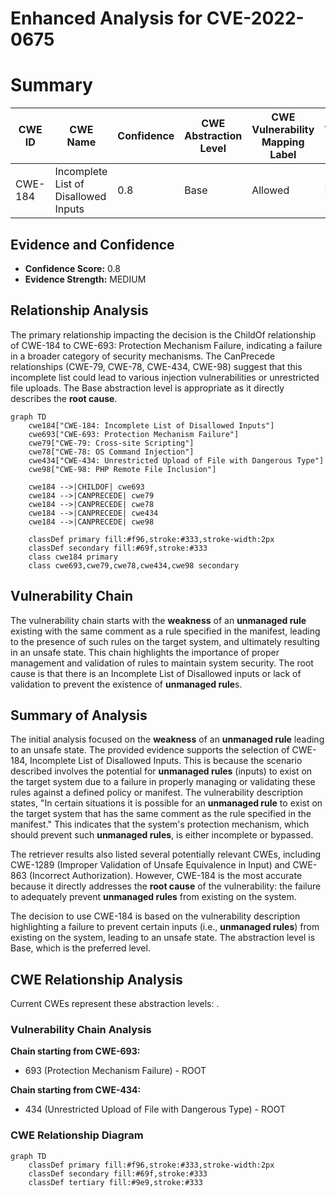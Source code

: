 # Enhanced Analysis for CVE-2022-0675

# Summary
| CWE ID | CWE Name | Confidence | CWE Abstraction Level | CWE Vulnerability Mapping Label | CWE-Vulnerability Mapping Notes |
|---|---|---|---|---|---|
| CWE-184 | Incomplete List of Disallowed Inputs | 0.8 | Base | Allowed | Primary CWE |

## Evidence and Confidence

*   **Confidence Score:** 0.8
*   **Evidence Strength:** MEDIUM

## Relationship Analysis
The primary relationship impacting the decision is the ChildOf relationship of CWE-184 to CWE-693: Protection Mechanism Failure, indicating a failure in a broader category of security mechanisms. The CanPrecede relationships (CWE-79, CWE-78, CWE-434, CWE-98) suggest that this incomplete list could lead to various injection vulnerabilities or unrestricted file uploads. The Base abstraction level is appropriate as it directly describes the **root cause**.

```mermaid
graph TD
    cwe184["CWE-184: Incomplete List of Disallowed Inputs"]
    cwe693["CWE-693: Protection Mechanism Failure"]
    cwe79["CWE-79: Cross-site Scripting"]
    cwe78["CWE-78: OS Command Injection"]
    cwe434["CWE-434: Unrestricted Upload of File with Dangerous Type"]
    cwe98["CWE-98: PHP Remote File Inclusion"]

    cwe184 -->|CHILDOF| cwe693
    cwe184 -->|CANPRECEDE| cwe79
    cwe184 -->|CANPRECEDE| cwe78
    cwe184 -->|CANPRECEDE| cwe434
    cwe184 -->|CANPRECEDE| cwe98
    
    classDef primary fill:#f96,stroke:#333,stroke-width:2px
    classDef secondary fill:#69f,stroke:#333
    class cwe184 primary
    class cwe693,cwe79,cwe78,cwe434,cwe98 secondary
```

## Vulnerability Chain
The vulnerability chain starts with the **weakness** of an **unmanaged rule** existing with the same comment as a rule specified in the manifest, leading to the presence of such rules on the target system, and ultimately resulting in an unsafe state. This chain highlights the importance of proper management and validation of rules to maintain system security. The root cause is that there is an Incomplete List of Disallowed inputs or lack of validation to prevent the existence of **unmanaged rule**s.

## Summary of Analysis
The initial analysis focused on the **weakness** of an **unmanaged rule** leading to an unsafe state. The provided evidence supports the selection of CWE-184, Incomplete List of Disallowed Inputs. This is because the scenario described involves the potential for **unmanaged rules** (inputs) to exist on the target system due to a failure in properly managing or validating these rules against a defined policy or manifest. The vulnerability description states, "In certain situations it is possible for an **unmanaged rule** to exist on the target system that has the same comment as the rule specified in the manifest." This indicates that the system's protection mechanism, which should prevent such **unmanaged rules**, is either incomplete or bypassed.

The retriever results also listed several potentially relevant CWEs, including CWE-1289 (Improper Validation of Unsafe Equivalence in Input) and CWE-863 (Incorrect Authorization). However, CWE-184 is the most accurate because it directly addresses the **root cause** of the vulnerability: the failure to adequately prevent **unmanaged rules** from existing on the system.

The decision to use CWE-184 is based on the vulnerability description highlighting a failure to prevent certain inputs (i.e., **unmanaged rules**) from existing on the system, leading to an unsafe state. The abstraction level is Base, which is the preferred level.


## CWE Relationship Analysis

Current CWEs represent these abstraction levels: .


### Vulnerability Chain Analysis

**Chain starting from CWE-693:**
- 693 (Protection Mechanism Failure) - ROOT


**Chain starting from CWE-434:**
- 434 (Unrestricted Upload of File with Dangerous Type) - ROOT



### CWE Relationship Diagram

```mermaid
graph TD
    classDef primary fill:#f96,stroke:#333,stroke-width:2px
    classDef secondary fill:#69f,stroke:#333
    classDef tertiary fill:#9e9,stroke:#333
```